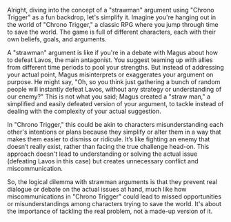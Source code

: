 Alright, diving into the concept of a "strawman" argument using "Chrono Trigger" as a fun backdrop, let's simplify it. Imagine you're hanging out in the world of "Chrono Trigger," a classic RPG where you jump through time to save the world. The game is full of different characters, each with their own beliefs, goals, and arguments.

A "strawman" argument is like if you're in a debate with Magus about how to defeat Lavos, the main antagonist. You suggest teaming up with allies from different time periods to pool your strengths. But instead of addressing your actual point, Magus misinterprets or exaggerates your argument on purpose. He might say, "Oh, so you think just gathering a bunch of random people will instantly defeat Lavos, without any strategy or understanding of our enemy?" This is not what you said; Magus created a "straw man," a simplified and easily defeated version of your argument, to tackle instead of dealing with the complexity of your actual suggestion.

In "Chrono Trigger," this could be akin to characters misunderstanding each other's intentions or plans because they simplify or alter them in a way that makes them easier to dismiss or ridicule. It’s like fighting an enemy that doesn’t really exist, rather than facing the true challenge head-on. This approach doesn't lead to understanding or solving the actual issue (defeating Lavos in this case) but creates unnecessary conflict and miscommunication.

So, the logical dilemma with strawman arguments is that they prevent real dialogue or debate on the actual issues at hand, much like how miscommunications in "Chrono Trigger" could lead to missed opportunities or misunderstandings among characters trying to save the world. It's about the importance of tackling the real problem, not a made-up version of it.